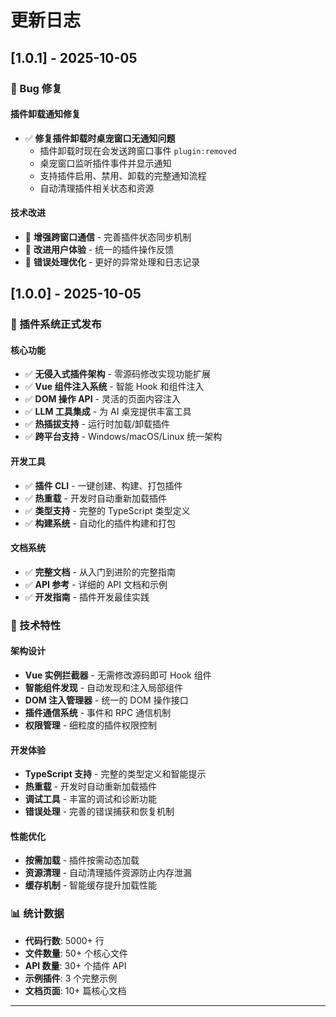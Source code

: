 # 更新日志

## [1.0.1] - 2025-10-05

### 🐛 Bug 修复

#### 插件卸载通知修复
- ✅ **修复插件卸载时桌宠窗口无通知问题**
  - 插件卸载时现在会发送跨窗口事件 `plugin:removed`
  - 桌宠窗口监听插件事件并显示通知
  - 支持插件启用、禁用、卸载的完整通知流程
  - 自动清理插件相关状态和资源

#### 技术改进
- 🔧 **增强跨窗口通信** - 完善插件状态同步机制
- 🔧 **改进用户体验** - 统一的插件操作反馈
- 🔧 **错误处理优化** - 更好的异常处理和日志记录

## [1.0.0] - 2025-10-05

### 🎉 插件系统正式发布

#### 核心功能
- ✅ **无侵入式插件架构** - 零源码修改实现功能扩展
- ✅ **Vue 组件注入系统** - 智能 Hook 和组件注入
- ✅ **DOM 操作 API** - 灵活的页面内容注入
- ✅ **LLM 工具集成** - 为 AI 桌宠提供丰富工具
- ✅ **热插拔支持** - 运行时加载/卸载插件
- ✅ **跨平台支持** - Windows/macOS/Linux 统一架构

#### 开发工具
- ✅ **插件 CLI** - 一键创建、构建、打包插件
- ✅ **热重载** - 开发时自动重新加载插件
- ✅ **类型支持** - 完整的 TypeScript 类型定义
- ✅ **构建系统** - 自动化的插件构建和打包

#### 文档系统
- ✅ **完整文档** - 从入门到进阶的完整指南
- ✅ **API 参考** - 详细的 API 文档和示例
- ✅ **开发指南** - 插件开发最佳实践

### 🔧 技术特性

#### 架构设计
- **Vue 实例拦截器** - 无需修改源码即可 Hook 组件
- **智能组件发现** - 自动发现和注入局部组件
- **DOM 注入管理器** - 统一的 DOM 操作接口
- **插件通信系统** - 事件和 RPC 通信机制
- **权限管理** - 细粒度的插件权限控制

#### 开发体验
- **TypeScript 支持** - 完整的类型定义和智能提示
- **热重载** - 开发时自动重新加载插件
- **调试工具** - 丰富的调试和诊断功能
- **错误处理** - 完善的错误捕获和恢复机制

#### 性能优化
- **按需加载** - 插件按需动态加载
- **资源清理** - 自动清理插件资源防止内存泄漏
- **缓存机制** - 智能缓存提升加载性能

### 📊 统计数据

- **代码行数**: 5000+ 行
- **文件数量**: 50+ 个核心文件
- **API 数量**: 30+ 个插件 API
- **示例插件**: 3 个完整示例
- **文档页面**: 10+ 篇核心文档

---